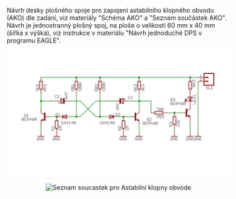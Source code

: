 Návrh desky plošného spoje pro zapojení astabilního klopného obvodu (AKO) dle zadání, viz materiály "Schéma AKO" a "Seznam součástek AKO". Návrh je jednostranný plošný spoj, na ploše o velikosti 60 mm x 40 mm (šířka x výška), viz instrukce v materiálu "Návrh jednoduché DPS v programu EAGLE".
![Schema Astabilni klopny obvod](https://github.com/empirical7/Project_ELP/blob/main/Schema_Astabilni_klopny_obvod.png)
<p align="center">
  <img src="[https://github.com/empirical7/Project_ELP/blob/main/Seznam_soucastek_pro_Astabilni_klopny_obvod.png]" alt="Seznam soucastek pro Astabilni klopny obvode">
</p>
